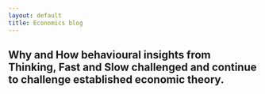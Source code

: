 ```yaml
---
layout: default
title: Economics blog
---
```


## Why and How behavioural insights from Thinking, Fast and Slow challenged and continue to challenge established economic theory.